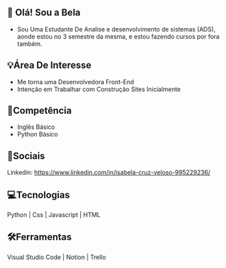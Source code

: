 🌸 Olá! Sou a Bela
---------------------------
- Sou Uma Estudante De Analise e desenvolvimento de sistemas (ADS),
aonde estou no 3 semestre da mesma, e estou fazendo cursos por fora também.


💡Área De Interesse
-----------------------------
- Me torna uma Desenvolvedora Front-End
- Intenção em Trabalhar com Construção Sites Inicialmente


💼Competência
-----------------------------
- Inglês Básico
- Python Básico
  

📱Sociais
-----------------------------
Linkedin: https://www.linkedin.com/in/isabela-cruz-veloso-995229236/


💻Tecnologias
-----------------------------
Python | Css | Javascript | HTML


🛠️Ferramentas 
-----------------------------
Visual Studio Code | Notion | Trello 


